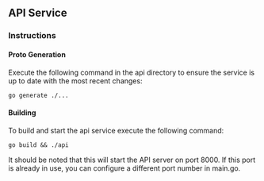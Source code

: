 ## API Service

### Instructions

#### Proto Generation
Execute the following command in the api directory to ensure the service is up to date with the most recent changes:

```
go generate ./...
```

#### Building
To build and start the api service execute the following command:

```
go build && ./api
```

It should be noted that this will start the API server on port 8000. If this port is already in use, you can configure a different port number in main.go.
